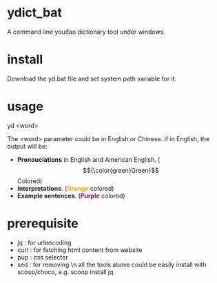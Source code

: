 # ydict_bat
A command line youdao dictionary tool under windows.

# install
Download the yd.bat file and set system path variable for it.

# usage
yd \<word\>

The \<word\> parameter could be in English or Chinese.
if in English, the output will be:

- <b>Pronouciations</b> in English and American English. ($${\color{green}Green}$$ Colored)
- <b>Interpretations</b>. (<font color='orange'><b>Orange</b></font>  colored)
- <b>Example sentences</b>. (<font color='purple'><b>Purple</b></font>  colored)

# prerequisite

- jq : for urlencoding
- curl : for fetching html content from website
- pup : css selector
- sed : for removing \n
  all the tools above could be easily install with scoop/choco, e.g. scoop install jq
